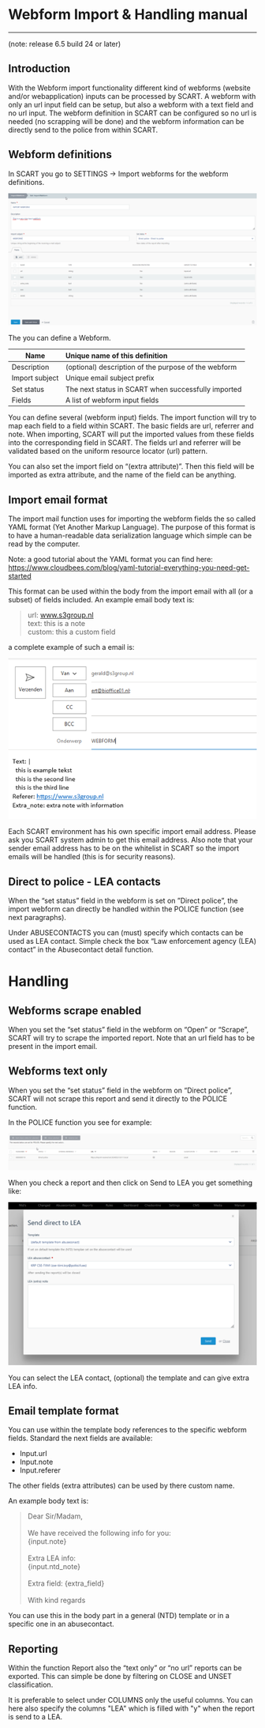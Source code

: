 # Webform Import & Handling manual

---

(note: release 6.5 build 24 or later)

## Introduction

With the Webform import functionality different kind of webforms (website and/or 
webapplication) inputs can be processed by SCART. A webform with only an url input 
field can be setup, but also a webform with a text field and no url input. The 
webform definition in SCART can be configured so no url is needed (no scrapping 
will be done) and the webform information can be directly send to the police from 
within SCART.

## Webform definitions

In SCART you go to SETTINGS -> Import webforms for the webform definitions.

![img.png](../images/img.png)

The you can define a Webform.

| Name           |Unique name of this definition|
|----------------|:-|
| Description    |(optional) description of the purpose of the webform|
| Import subject |Unique email subject prefix |
| Set status     |The next status in SCART when successfully imported |
| Fields         |A list of webform input fields|

You can define several (webform input) fields. The import function will try to map 
each field to a field within SCART. The basic fields are url, referrer and note. 
When importing, SCART will put the imported values from these fields into the 
corresponding field in SCART. The fields url and referrer will be validated based 
on the uniform resource locator (url) pattern.

You can also set the import field on “(extra attribute)”. Then this field will be 
imported as extra attribute, and the name of the field can be anything.

## Import email format

The import mail function uses for importing the webform fields the so called YAML 
format (Yet Another Markup Language). The purpose of this format is to have a 
human-readable data serialization language which simple can be read by the computer.

Note: a good tutorial about the YAML format you can find here: 
<https://www.cloudbees.com/blog/yaml-tutorial-everything-you-need-get-started>

This format can be used within the body from the import email with all (or a subset) 
of fields included. An example email body text is:

> url: www.s3group.nl \
> text: this is a note \
> custom: this a custom field 

a complete example of such a email is:

![img_4.png](../images/img_4.png)

Each SCART environment has his own specific import email address. Please ask you 
SCART system admin to get this email address. Also note that your sender email 
address has to be on the whitelist in SCART so the import emails will be 
handled (this is for security reasons).

## Direct to police - LEA contacts

When the “set status” field in the webform is set on ”Direct police”, the import 
webform can directly be handled within the POLICE function (see next paragraphs).

Under ABUSECONTACTS you can (must) specify which contacts can be used as LEA contact.
Simple check the box “Law enforcement agency (LEA) contact” in the Abusecontact 
detail function.

# Handling

## Webforms scrape enabled

When you set the “set status” field in the webform on “Open” or “Scrape”, SCART 
will try to scrape the imported report. Note that an url field has to be present 
in the import email.

## Webforms text only

When you set the “set status” field in the webform on “Direct police”, SCART will 
not scrape this report and send it directly to the POLICE function.

In the POLICE function you see for example:

![img_2.png](../images/img_2.png)

When you check a report and then click on Send to LEA you get something like:

![img_3.png](../images/img_3.png)

You can select the LEA contact, (optional) the template and can give extra LEA info.

## Email template format

You can use within the template body references to the specific webform fields. 
Standard the next fields are available:

- Input.url
- Input.note
- Input.referer

The other fields (extra attributes) can be used by there custom name.

An example body text is:

> Dear Sir/Madam, \
> \
> We have received the following info for you: \
> {input.note} \
> \
> Extra LEA info: \
> {input.ntd_note} \
> \
> Extra field: {extra_field} \
> \
> With kind regards

You can use this in the body part in a general (NTD) template or in a specific one 
in an abusecontact.

## Reporting 

Within the function Report also the “text only” or “no url” reports can be exported. 
This can simple be done by filtering on CLOSE and UNSET classification. 

It is preferable to select under COLUMNS only the useful columns. You can here also 
specify the columns "LEA" which is filled with "y" when the report is send to a LEA.

